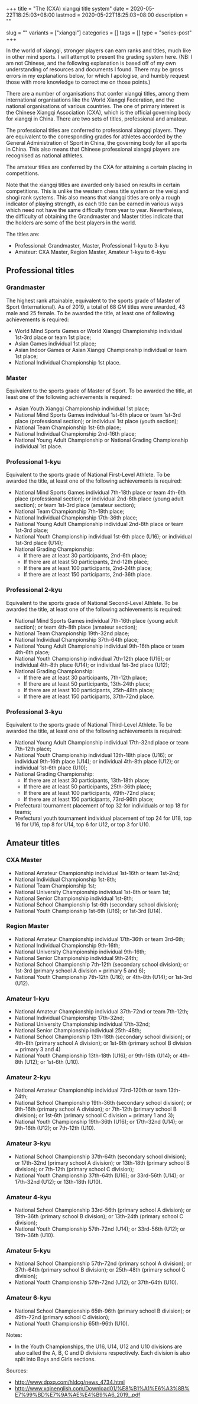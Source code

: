 +++
title = "The (CXA) xiangqi title system"
date = 2020-05-22T18:25:03+08:00
lastmod = 2020-05-22T18:25:03+08:00
description = ""

slug = ""
variants = ["xiangqi"]
categories = []
tags = []
type = "series-post"
+++

In the world of xiangqi, stronger players can earn ranks and titles, much like in other mind sports. I will attempt to present the grading system here. (NB: I am not Chinese, and the following explanation is based off of my own understanding of resources and documents I found. There may be gross errors in my explanations below, for which I apologise, and humbly request those with more knowledge to correct me on those points.)

There are a number of organisations that confer xiangqi titles, among them international organisations like the World Xiangqi Federation, and the national organisations of various countries. The one of primary interest is the Chinese Xiangqi Association (CXA), which is the official governing body for xiangqi in China. There are two sets of titles, professional and amateur.

The professional titles are conferred to professional xiangqi players. They are equivalent to the corresponding grades for athletes accorded by the General Administration of Sport in China, the governing body for all sports in China. This also means that Chinese professional xiangqi players are recognised as national athletes.

The amateur titles are conferred by the CXA for attaining a certain placing in competitions.

Note that the xiangqi titles are awarded only based on results in certain competitions. This is unlike the western chess title system or the weiqi and shogi rank systems. This also means that xiangqi titles are only a rough indicator of playing strength, as each title can be earned in various ways which need not have the same difficulty from year to year. Nevertheless, the difficulty of obtaining the Grandmaster and Master titles indicate that the holders are some of the best players in the world.

The titles are:

- Professional: Grandmaster, Master, Professional 1-kyu to 3-kyu
- Amateur: CXA Master, Region Master, Amateur 1-kyu to 6-kyu

## Professional titles

### Grandmaster

The highest rank attainable, equivalent to the sports grade of Master of Sport (International). As of 2019, a total of 68 GM titles were awarded, 43 male and 25 female. To be awarded the title, at least one of following achievements is required:
- World Mind Sports Games or World Xiangqi Championship individual 1st-3rd place or team 1st place;
- Asian Games individual 1st place;
- Asian Indoor Games or Asian Xiangqi Championship individual or team 1st place;
- National Individual Championship 1st place.

### Master

Equivalent to the sports grade of Master of Sport. To be awarded the title, at least one of the following achievements is required:
- Asian Youth Xiangqi Championship individual 1st place;
- National Mind Sports Games individual 1st-6th place or team 1st-3rd place (professional section); or individual 1st place (youth section);
- National Team Championship 1st-6th place;
- National Individual Championship 2nd-16th place;
- National Young Adult Championship or National Grading Championship individual 1st place.

### Professional 1-kyu

Equivalent to the sports grade of National First-Level Athlete. To be awarded the title, at least one of the following achievements is required:
- National Mind Sports Games individual 7th-18th place or team 4th-6th place (professional section); or individual 2nd-6th place (young adult section); or team 1st-3rd place (amateur section);
- National Team Championship 7th-18th place;
- National Individual Championship 17th-36th place;
- National Young Adult Championship individual 2nd-8th place or team 1st-3rd place;
- National Youth Championship individual 1st-6th place (U16); or individual 1st-3rd place (U14);
- National Grading Championship:
    - If there are at least 30 participants, 2nd-6th place;
    - If there are at least 50 participants, 2nd-12th place;
    - If there are at least 100 participants, 2nd-24th place;
    - If there are at least 150 participants, 2nd-36th place.

### Professional 2-kyu

Equivalent to the sports grade of National Second-Level Athlete. To be awarded the title, at least one of the following achievements is required:
- National Mind Sports Games individual 7th-16th place (young adult section); or team 4th-8th place (amateur section);
- National Team Championship 19th-32nd place;
- National Individual Championship 37th-64th place;
- National Young Adult Championship individual 9th-16th place or team 4th-6th place;
- National Youth Championship individual 7th-12th place (U16); or individual 4th-8th place (U14); or individual 1st-3rd place (U12);
- National Grading Championship:
    - If there are at least 30 participants, 7th-12th place;
    - If there are at least 50 participants, 13th-24th place;
    - If there are at least 100 participants, 25th-48th place;
    - If there are at least 150 participants, 37th-72nd place.

### Professional 3-kyu

Equivalent to the sports grade of National Third-Level Athlete. To be awarded the title, at least one of the following achievements is required:
- National Young Adult Championship individual 17th-32nd place or team 7th-12th place;
- National Youth Championship individual 13th-18th place (U16); or individual 9th-16th place (U14); or individual 4th-8th place (U12); or individual 1st-6th place (U10);
- National Grading Championship:
    - If there are at least 30 participants, 13th-18th place;
    - If there are at least 50 participants, 25th-36th place;
    - If there are at least 100 participants, 49th-72nd place;
    - If there are at least 150 participants, 73rd-96th place;
- Prefectural tournament placement of top 32 for individuals or top 18 for teams;
- Prefectural youth tournament individual placement of top 24 for U18, top 16 for U16, top 8 for U14, top 6 for U12, or top 3 for U10.


## Amateur titles

### CXA Master

- National Amateur Championship individual 1st-16th or team 1st-2nd;
- National Individual Championship 1st-8th;
- National Team Championship 1st;
- National University Championship individual 1st-8th or team 1st;
- National Senior Championship individual 1st-8th;
- National School Championship 1st-6th (secondary school division);
- National Youth Championship 1st-6th (U16); or 1st-3rd (U14).

### Region Master

- National Amateur Championship individual 17th-36th or team 3rd-6th;
- National Individual Championship 9th-16th;
- National University Championship individual 9th-16th;
- National Senior Championship individual 9th-24th;
- National School Championship 7th-12th (secondary school division); or 1st-3rd (primary school A division = primary 5 and 6);
- National Youth Championship 7th-12th (U16); or 4th-8th (U14); or 1st-3rd (U12).

### Amateur 1-kyu

- National Amateur Championship individual 37th-72nd or team 7th-12th;
- National Individual Championship 17th-32nd;
- National University Championship individual 17th-32nd;
- National Senior Championship individual 25th-48th;
- National School Championship 13th-18th (secondary school division); or 4th-8th (primary school A division); or 1st-6th (primary school B division = primary 3 and 4)
- National Youth Championship 13th-18th (U16); or 9th-16th (U14); or 4th-8th (U12); or 1st-6th (U10).

### Amateur 2-kyu

- National Amateur Championship individual 73rd-120th or team 13th-24th;
- National School Championship 19th-36th (secondary school division); or 9th-16th (primary school A division); or 7th-12th (primary school B division); or 1st-6th (primary school C division = primary 1 and 3);
- National Youth Championship 19th-36th (U16); or 17th-32nd (U14); or 9th-16th (U12); or 7th-12th (U10).

### Amateur 3-kyu

- National School Championship 37th-64th (secondary school division); or 17th-32nd (primary school A division); or 13th-18th (primary school B division); or 7th-12th (primary school C division);
- National Youth Championship 37th-64th (U16); or 33rd-56th (U14); or 17th-32nd (U12); or 13th-18th (U10).

### Amateur 4-kyu

- National School Championship 33rd-56th (primary school A division); or 19th-36th (primary school B division); or 13th-24th (primary school C division);
- National Youth Championship 57th-72nd (U14); or 33rd-56th (U12); or 19th-36th (U10).

### Amateur 5-kyu

- National School Championship 57th-72nd (primary school A division); or 37th-64th (primary school B division); or 25th-48th (primary school C division);
- National Youth Championship 57th-72nd (U12); or 37th-64th (U10).

### Amateur 6-kyu

- National School Championship 65th-96th (primary school B division); or 49th-72nd (primary school C division);
- National Youth Championship 65th-96th (U10).


Notes:
- In the Youth Championships, the U16, U14, U12 and U10 divisions are also called the A, B, C and D divisions respectively. Each division is also split into Boys and Girls sections.

Sources:
- http://www.dpxq.com/hldcg/news_4734.html
- http://www.xqinenglish.com/Download01/%E8%B1%A1%E6%A3%8B%E7%99%BD%E7%9A%AE%E4%B9%A6_2019_.pdf